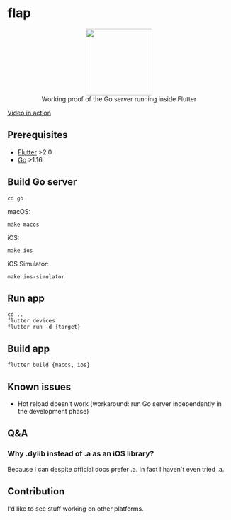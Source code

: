 # flap

<p align="center">
<img width="150" height="150" src="https://raw.githubusercontent.com/capitalpidx/flap/master/art/logo.png"><br/>
Working proof of the Go server running inside Flutter
</p>

[Video in action](https://www.youtube.com/watch?v=4DPL5F2DVdc)

## Prerequisites

- [Flutter](https://flutter.dev) >2.0
- [Go](https://golang.org) >1.16

## Build Go server
```
cd go
```
macOS:
```
make macos
```
iOS:
```
make ios
```
iOS Simulator:
```
make ios-simulator
```

## Run app
```
cd ..
flutter devices
flutter run -d {target}
```

## Build app
```
flutter build {macos, ios}
```


## Known issues

- Hot reload doesn't work (workaround: run Go server independently in the development phase)

## Q&A

### Why .dylib instead of .a as an iOS library?
Because I can despite official docs prefer .a. In fact I haven't even tried .a.

## Contribution

I'd like to see stuff working on other platforms.

